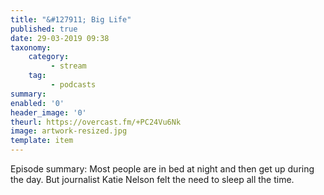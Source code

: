 ```yaml
---
title: "&#127911; Big Life"
published: true
date: 29-03-2019 09:38
taxonomy:
    category:
         - stream
    tag:
         - podcasts
summary:
enabled: '0'
header_image: '0'
theurl: https://overcast.fm/+PC24Vu6Nk
image: artwork-resized.jpg
template: item
---
```

 
Episode summary: Most people are in bed at night and then get up during the day. But journalist Katie Nelson felt the need to sleep all the time.
